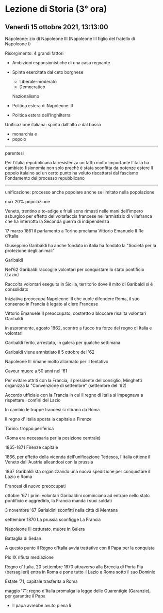 # Lezione di Storia (3° ora) 
## Venerdì 15 ottobre 2021, 13:13:00



Napoleone: zio di Napoleone III
(Napoleone III figlio del fratello di Napoleone I)


Risorgimento: 4 grandi fattori

* Ambizioni espansionistiche di una casa regnante
* Spinta esercitata dal ceto borghese
	* Liberale-moderato
	* Democratico
	
	Nazionalismo 
* Politica estera di Napoleone III
* Politica estera dell'Inghilterra

Unificazione italiana: spinta dall'alto _e_ dal basso
* monarchia
e
* popolo


---
parentesi

Per l'italia repubblicana la resistenza  un fatto molto importante
l'italia ha cambiato fisionomia non solo prechè è stata sconfitta da potenze estere
Il popolo italaino ad un certo punto ha voluto riscattarsi dal fascismo
Fondamento del processo repubblicano

---

unificazione: processo anche popolare
anche se limitato nella popolazione

max 20% popolazione


Veneto, trentino  alto-adige e friuli sono rimasti nelle mani dell'impero asburgico per effetto del voltafaccia francese nell'armistizio di villafranca che ha interrotto la Seconda guerra di indipendenza


17 marzo 1861 il parlamento a Torino proclama Vittorio Emanuele II Re d'Italia


Giuseppino Garibaldi ha anche fondato in italia ha fondato la "Società per la protezione degli animali"

Garibaldi


Nel'62 Garibaldi raccoglie volontari per conquistare lo stato pontificio (Lazio)

Raccolta volontari eseguita in Sicilia, territorio dove il mito di Garibaldi si è consolidato 

Iniziativa preoccupa Napoleone III che vuole difendere Roma, il suo consenso in Francia è legato al clero Francese

Vittorio Emanuele II preoccupato, costretto a bloccare risalita volontari Garibaldi

in aspromonte, agosto 1862, scontro a fuoco tra forze del regno di Italia e volontari

Garibaldi ferito, arrestato, in galera per qualche settimana

Garibaldi viene amnistiato il 5 ottobre del '62



Napoleone III rimane molto allarmato per il tentativo


Cavour muore a 50 anni nel '61

Per evitare attriti con la Francia, il presidente del consiglio, Minghetti organizza la "Convenzione di settembre" (settembre del '62)

Accordo ufficiale con la Francia in cui il regno di Italia si impegnava a rispettare i confini del Lazio

In cambio le truppe francesi si ritirano da Roma

Il regno d' Italia sposta la capitale a Firenze

Torino: troppo periferica


(Roma era necessaria per la posizione centrale)

1865-1871 Firenze capitale

1866, per effetto della vicenda dell'unificazione Tedesca, l'Italia ottiene il Veneto dall'Austria alleandosi con la prussia 

1867 Garibaldi sta organizzando una nuova spedizione per conquistare il Lazio e Roma

Francesi di nuovo preoccupati

ottobre '67 I primi volontari Garibaldini cominciano ad entrare nello stato pontificio e aggredirlo, la Francia manda i suoi soldati

3 novembre '67 Garialdini sconfitti nella città di Mentana


settembre 1870
La prussia sconfigge La Francia

Napoleone III catturato, muore in Galera

Battaglia di Sedan

A questo punto il Regno d'Italia avvia trattative con il Papa per la conquista

Pio IX rifiuta mediazione

Regno d' Italia, 20 settembre 1870 attraverso alla Breccia di Porta Pia (bersaglieri)  entra in Roma  e pone tutto il Lazio e Roma sotto il suo Dominio

Estate '71, capitale trasferita a Roma


maggio '71: regno d'Italia promulga la legge delle Guarentigie (Garanzie), per garantire il Papa

* Il papa avrebbe avuto piena li
<!--stackedit_data:
eyJoaXN0b3J5IjpbMTU4MDkzNjIxMF19
-->